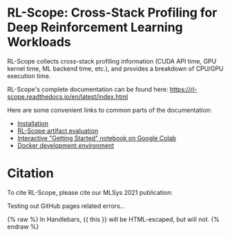 # RL-Scope: Cross-Stack Profiling for Deep Reinforcement Learning Workloads

RL-Scope collects cross-stack profiling information (CUDA API time, GPU kernel time, ML backend time, etc.), and provides a breakdown of CPU/GPU execution time.

RL-Scope's complete documentation can be found here: <https://rl-scope.readthedocs.io/en/latest/index.html>

Here are some convenient links to common parts of the documentation:
- [Installation](https://rl-scope.readthedocs.io/en/latest/installation.html)
- [RL-Scope artifact evaluation](https://rl-scope.readthedocs.io/en/latest/artifacts.html)
- [Interactive "Getting Started" notebook on Google Colab](https://colab.research.google.com/github/UofT-Ecosystem/rlscope/blob/master/jupyter/01_rlscope_getting_started.ipynb)
- [Docker development environment](https://rl-scope.readthedocs.io/en/latest/host_config.html)

# Citation

To cite RL-Scope, please cite our MLSys 2021 publication:

Testing out GitHub pages related errors...

{% raw %}
  In Handlebars, {{ this }} will be HTML-escaped, but will not.
{% endraw %}
